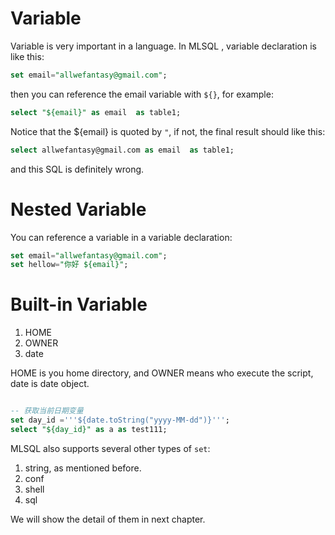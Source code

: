 # Variable

Variable is very important in a language. In MLSQL , variable declaration is like this:

```sql
set email="allwefantasy@gmail.com";
```

then you can reference the email variable with `${}`, for example:

```sql
select "${email}" as email  as table1;
```

Notice that the ${email} is quoted by `"`, if not, the final result should like this:

```sql
select allwefantasy@gmail.com as email  as table1;
```

and this SQL is definitely wrong.

# Nested Variable

You can reference a variable in a variable declaration:

```sql
set email="allwefantasy@gmail.com";
set hellow="你好 ${email}";
```

# Built-in Variable

1. HOME
2. OWNER
3. date

HOME is you home directory, and OWNER means who execute the script, date is date object.

```sql

-- 获取当前日期变量
set day_id ='''${date.toString("yyyy-MM-dd")}''';
select "${day_id}" as a as test111;
```

MLSQL also supports several other types of `set`:

1. string, as mentioned before.
2. conf
3. shell
4. sql

We will show the detail of them in next chapter. 